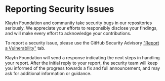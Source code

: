 # Reporting Security Issues

Klaytn Foundation and community take security bugs in our repositories seriously. We appreciate your efforts to responsibly disclose your findings, and will make every effort to acknowledge your contributions.

To report a security issue, please use the GitHub Security Advisory ["Report a Vulnerability"](https://github.com/kaiachain/kaia-dapp-mono/security/advisories/new) tab.

Klaytn Foundation will send a response indicating the next steps in handling your report. After the initial reply to your report, the security team will keep you informed of the progress towards a fix and full announcement, and may ask for additional information or guidance.
